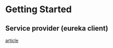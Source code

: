 # Getting Started

## Service provider (eureka client)


[article](https://www.programmersought.com/article/18713595347/)



